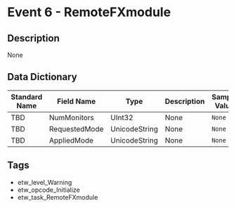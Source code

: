 # Event 6 - RemoteFXmodule

## Description
None

## Data Dictionary
|Standard Name|Field Name|Type|Description|Sample Value|
|---|---|---|---|---|
|TBD|NumMonitors|UInt32|None|`None`|
|TBD|RequestedMode|UnicodeString|None|`None`|
|TBD|AppliedMode|UnicodeString|None|`None`|

## Tags
* etw_level_Warning
* etw_opcode_Initialize
* etw_task_RemoteFXmodule